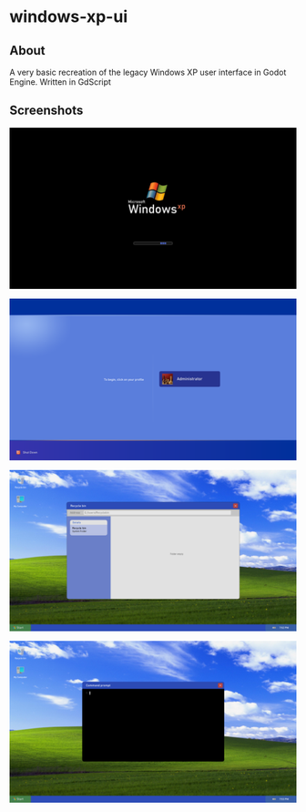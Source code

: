 # windows-xp-ui
## About
A very basic recreation of the legacy Windows XP user interface in Godot Engine. Written in GdScript
## Screenshots
<p align = "center"><img src = "Screenshots/SCreenshot1.png"></p>
<p align = "center"><img src = "Screenshots/SCreenshot2.png"></p>
<p align = "center"><img src = "Screenshots/SCreenshot3.png"></p>
<p align = "center"><img src = "Screenshots/SCreenshot4.png"></p>
